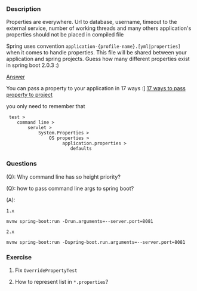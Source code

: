 ### Description

Properties are everywhere. Url to database, username, timeout to the external service,
number of working threads and many others application's properties should not be placed in compiled file

Spring uses convention `application-{profile-name}.[yml|properties]` when it comes to handle properties.
This file will be shared between your application and spring projects.
Guess how many different properties exist in spring boot 2.0.3 :)

[Answer](https://docs.spring.io/spring-boot/docs/current/reference/html/common-application-properties.html)

You can pass a property to your application in 17 ways :] [17 ways to pass property to project](https://docs.spring.io/spring-boot/docs/current/reference/html/boot-features-external-config.html)

you only need to remember that

```
 test >
    command line >
        servlet >
            System.Properties >
                OS properties >
                     application.properties >
                        defaults
```


### Questions

(Q): Why command line has so height priority?

(Q): how to pass command line args to spring boot?

(A):

`1.x`
```
mvnw spring-boot:run -Drun.arguments=--server.port=8081
```

`2.x`
```
mvnw spring-boot:run -Dspring-boot.run.arguments=--server.port=8081
```

### Exercise
1. Fix `OverridePropertyTest`

2. How to represent list in `*.properties`?